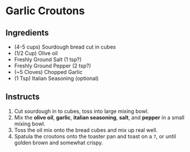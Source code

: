 # Garlic Croutons

## Ingredients

* (4-5 cups) Sourdough bread cut in cubes
* (1/2 Cup) Olive oil
* Freshly Ground Salt (1 tsp?)
* Freshly Ground Pepper (2 tsp?)
* (~5 Cloves) Chopped Garlic
* (1 Tsp) Italian Seasoning (optional)

## Instructs

1. Cut sourdough in to cubes, toss into large mixing bowl.
2. Mix the **olive oil**, **garlic**, **italian seasoning**, **salt**, and **pepper** in a small mixing bowl.
3. Toss the oil mix onto the bread cubes and mix up real well.
4. Spatula the croutons onto the toaster pan and toast on a `7`, or until golden brown and somewhat crispy.